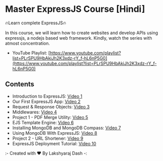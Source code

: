 # Master ExpressJS Course [Hindi]

🔥Learn complete ExpressJS🔥

In this course, we will learn how to create websites and develop APIs using expressjs, a nodejs based web framework. Kindly, watch the series with atmost concentration.

- YouTube Playlist: [https://www.youtube.com/playlist?list=PLrSPU9HbAkiJh2K3xdz-rY_f-hL6nP5G0](https://www.youtube.com/playlist?list=PLrSPU9HbAkiJh2K3xdz-rY_f-hL6nP5G0)

## Contents
- Introduction to ExpressJS: [Video 1](/video%201/)
- Our First ExpressJS App: [Video 2](/video%202/)
- Request & Response Objects: [Video 3](/video%203/)
- Middlewares: [Video 4](/video%204/)
- Project 1 - PDF Merge Utility: [Video 5](/project1/)
- EJS Template Engine: [Video 6](/video%206/)
- Installing MongoDB and MongoDB Compass: [Video 7](/video%207/)
- Using MongoDB With ExpressJS: [Video 8](/video%208/)
- Project 2 - URL Shortener: [Video 9](/project2/)
- ExpressJS Deployment Tutorial: [Video 10](/video%2010/)

:- Created with ❤️ By Lakshyaraj Dash -: